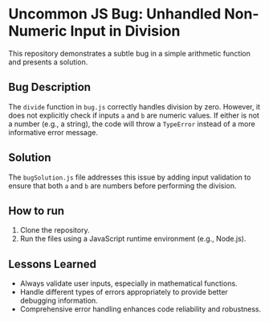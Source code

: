 # Uncommon JS Bug: Unhandled Non-Numeric Input in Division

This repository demonstrates a subtle bug in a simple arithmetic function and presents a solution.

## Bug Description

The `divide` function in `bug.js` correctly handles division by zero. However, it does not explicitly check if inputs `a` and `b` are numeric values. If either is not a number (e.g., a string), the code will throw a `TypeError` instead of a more informative error message.

## Solution

The `bugSolution.js` file addresses this issue by adding input validation to ensure that both `a` and `b` are numbers before performing the division.

## How to run

1. Clone the repository.
2. Run the files using a JavaScript runtime environment (e.g., Node.js).

## Lessons Learned

- Always validate user inputs, especially in mathematical functions.
- Handle different types of errors appropriately to provide better debugging information.
- Comprehensive error handling enhances code reliability and robustness.